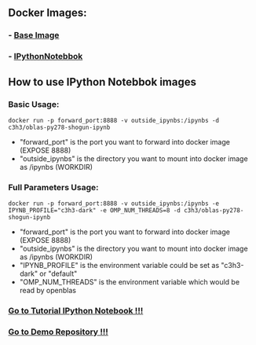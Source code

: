 ## Docker Images:

### - [Base Image](https://registry.hub.docker.com/u/c3h3/oblas-py278-shogun/)
### - [IPythonNotebbok](https://registry.hub.docker.com/u/c3h3/oblas-py278-shogun-ipynb/)

## How to use IPython Notebbok images

### Basic Usage:

```
docker run -p forward_port:8888 -v outside_ipynbs:/ipynbs -d c3h3/oblas-py278-shogun-ipynb
```
- "forward_port" is the port you want to forward into docker image (EXPOSE 8888)
- "outside_ipynbs" is the directory you want to mount into docker image as /ipynbs  (WORKDIR)



### Full Parameters Usage:
```
docker run -p forward_port:8888 -v outside_ipynbs:/ipynbs -e IPYNB_PROFILE="c3h3-dark" -e OMP_NUM_THREADS=8 -d c3h3/oblas-py278-shogun-ipynb
```

- "forward_port" is the port you want to forward into docker image (EXPOSE 8888)
- "outside_ipynbs" is the directory you want to mount into docker image as /ipynbs  (WORKDIR)
- "IPYNB_PROFILE" is the environment variable could be set as "c3h3-dark" or "default"
- "OMP_NUM_THREADS" is the environment variable which would be read by openblas



### [Go to Tutorial IPython Notebook !!!](http://nbviewer.ipython.org/github/c3h3/oblas-py278-shogun-demo/blob/master/demo_ipynbs/Step1_docker_pull_and_run.ipynb)

### [Go to Demo Repository !!!](https://github.com/c3h3/oblas-py278-shogun-demo)


